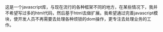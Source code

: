 这是一个javascript库，与现在流行的各种框架不同的地方，在某些情况下，我并不希望写过多的html代码，然后基于html去做扩展。我希望通过完善javascript模块，使开发人员不再需要去处理各种烦锁的dom操作，更专注去处理业务的工作。